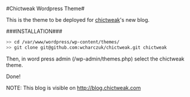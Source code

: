 #Chictweak Wordpress Theme#

This is the theme to be deployed for [chictweak](http://www.chictweak.com)'s new blog. 

###INSTALLATION###

```bash
>> cd /var/www/wordpress/wp-content/themes/
>> git clone git@github.com:wcharczuk/chictweak.git chictweak
```

Then, in word press admin (/wp-admin/themes.php) select the chictweak theme.

Done!

NOTE: This blog is visible on http://blog.chictweak.com
